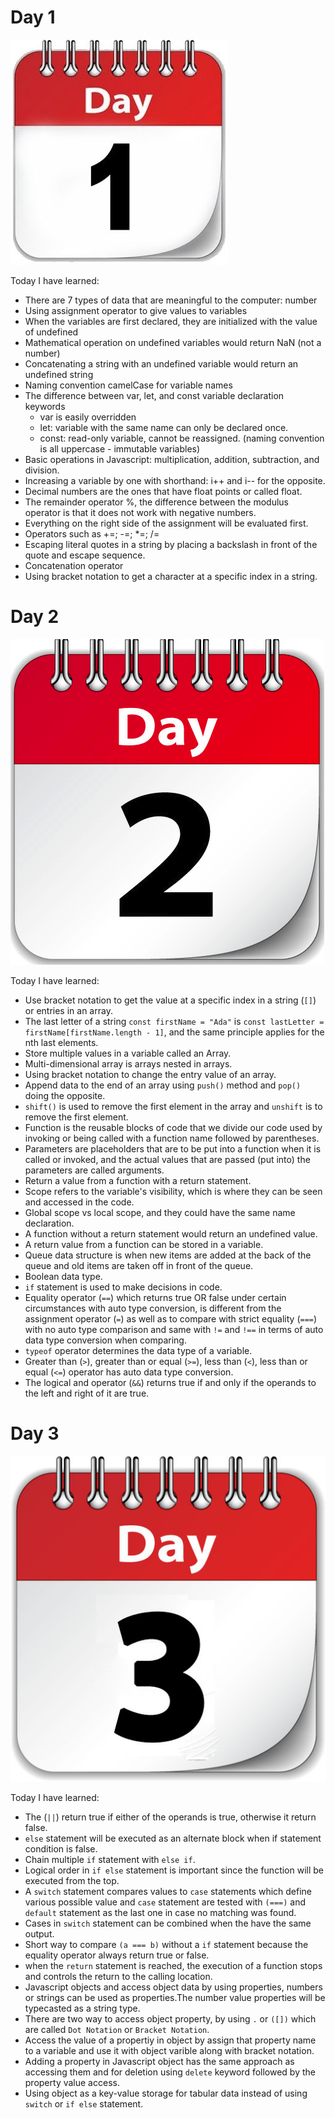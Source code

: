 # Day 1

![day-one-image](./images/dayOne.jpg)

Today I have learned:

- There are 7 types of data that are meaningful to the computer: number
- Using assignment operator to give values to variables
- When the variables are first declared, they are initialized with the value of undefined
- Mathematical operation on undefined variables would return NaN (not a number)
- Concatenating a string with an undefined variable would return an undefined string
- Naming convention camelCase for variable names
- The difference between var, let, and const variable declaration keywords
  - var is easily overridden
  - let: variable with the same name can only be declared once.
  - const: read-only variable, cannot be reassigned. (naming convention is all uppercase - immutable variables)
- Basic operations in Javascript: multiplication, addition, subtraction, and division.
- Increasing a variable by one with shorthand: i++ and i-- for the opposite.
- Decimal numbers are the ones that have float points or called float.
- The remainder operator %, the difference between the modulus operator is that it does not work with negative numbers.
- Everything on the right side of the assignment will be evaluated first.
- Operators such as +=; -=; *=; /=
- Escaping literal quotes in a string by placing a backslash in front of the quote and escape sequence.
- Concatenation operator
- Using bracket notation to get a character at a specific index in a string.

# Day 2

![day-two-image](./images/dayTwo.png)

Today I have learned:

- Use bracket notation to get the value at a specific index in a string (`[]`) or entries in an array.
- The last letter of a string `const firstName = "Ada"` is `const lastLetter = firstName[firstName.length - 1]`, and the same principle applies for the nth last elements.
- Store multiple values in a variable called an Array.
- Multi-dimensional array is arrays nested in arrays.
- Using bracket notation to change the entry value of an array.
- Append data to the end of an array using `push()` method and `pop()` doing the opposite.
- `shift()` is used to remove the first element in the array and `unshift` is to remove the first element.
- Function is the reusable blocks of code that we divide our code used by invoking or being called with a function name followed by parentheses.
- Parameters are placeholders that are to be put into a function when it is called or invoked, and the actual values that are passed (put into) the parameters are called arguments.
- Return a value from a function with a return statement.
- Scope refers to the variable's visibility, which is where they can be seen and accessed in the code.
- Global scope vs local scope, and they could have the same name declaration.
- A function without a return statement would return an undefined value.
- A return value from a function can be stored in a variable.
- Queue data structure is when new items are added at the back of the queue and old items are taken off in front of the queue.
- Boolean data type.
- `if` statement is used to make decisions in code.
- Equality operator (`==`) which returns true OR false under certain circumstances with auto type conversion, is different from the assignment operator (`=`) as well as to compare with strict equality (`===`) with no auto type comparison and same with `!=` and `!==` in terms of auto data type conversion when comparing.
- `typeof` operator determines the data type of a variable.
- Greater than (`>`), greater than or equal (`>=`), less than (`<`), less than or equal (`<=`) operator has auto data type conversion.
- The logical and operator (`&&`) returns true if and only if the operands to the left and right of it are true.


# Day 3

![day-three-image](./images/dayThree.jpg)

Today I have learned:

- The (`||`) return true if either of the operands is true, otherwise it return false.
- `else` statement will be executed as an alternate block when if statement condition is false.
- Chain multiple `if` statement with `else if`.
- Logical order in `if else` statement is important since the function will be executed from the top.
- A `switch` statement compares values to `case` statements which define various possible value and `case` statement are tested with `(===)` and `default` statement as the last one in case no matching was found.
- Cases in `switch` statement can be combined when the have the same output.
- Short way to compare `(a === b)` without a `if` statement because the equality operator always return true or false.
- when the `return` statement is reached, the execution of a function stops and controls the return to the calling location.
- Javascript objects and access object data by using properties, numbers or strings can be used as properties.The number value properties will be typecasted as a string type.
- There are two way to access object property, by using `.` or `([])` which are called `Dot Notation` or `Bracket Notation`.
- Access the value of a propertiy in object by assign that property name to a variable and use it with object varible along with bracket notation.
- Adding a property in Javascript object has the same approach as accessing them and for deletion using `delete` keyword followed by the property value access.
- Using object as a key-value storage for tabular data instead of using `switch` or `if else` statement.